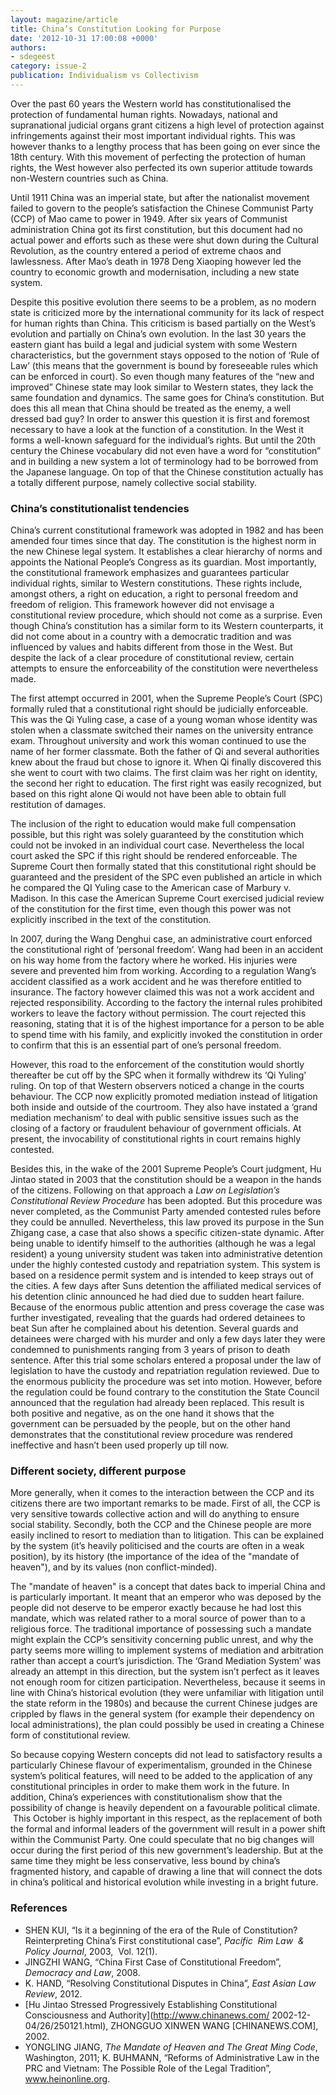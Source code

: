 ```yaml
---
layout: magazine/article
title: China’s Constitution Looking for Purpose
date: '2012-10-31 17:00:08 +0000'
authors:
- sdegeest
category: issue-2
publication: Individualism vs Collectivism
---
```


Over the past 60 years the Western world has constitutionalised the protection of fundamental human rights. Nowadays, national and supranational judicial organs grant citizens a high level of protection against infringements against their most important individual rights. This was however thanks to a lengthy process that has been going on ever since the 18th century. With this movement of perfecting the protection of human rights, the West however also perfected its own superior attitude towards non-Western countries such as China.

Until 1911 China was an imperial state, but after the nationalist movement failed to govern to the people’s satisfaction the Chinese Communist Party (CCP) of Mao came to power in 1949. After six years of Communist administration China got its first constitution, but this document had no actual power and efforts such as these were shut down during the Cultural Revolution, as the country entered a period of extreme chaos and lawlessness. After Mao’s death in 1978 Deng Xiaoping however led the country to economic growth and modernisation, including a new state system.

Despite this positive evolution there seems to be a problem, as no modern state is criticized more by the international community for its lack of respect for human rights than China. This criticism is based partially on the West’s evolution and partially on China’s own evolution. In the last 30 years the eastern giant has build a legal and judicial system with some Western characteristics, but the government stays opposed to the notion of ‘Rule of Law’ (this means that the government is bound by foreseeable rules which can be enforced in court). So even though many features of the “new and improved” Chinese state may look similar to Western states, they lack the same foundation and dynamics. The same goes for China’s constitution. But does this all mean that China should be treated as the enemy, a well dressed bad guy? In order to answer this question it is first and foremost necessary to have a look at the function of a constitution. In the West it forms a well-known safeguard for the individual’s rights. But until the 20th century the Chinese vocabulary did not even have a word for “constitution” and in building a new system a lot of terminology had to be borrowed from the Japanese language. On top of that the Chinese constitution actually has a totally different purpose, namely collective social stability.

### China’s constitutionalist tendencies

China’s current constitutional framework was adopted in 1982 and has been amended four times since that day. The constitution is the highest norm in the new Chinese legal system. It establishes a clear hierarchy of norms and appoints the National People’s Congress as its guardian. Most importantly, the constitutional framework emphasizes and guarantees particular individual rights, similar to Western constitutions. These rights include, amongst others, a right on education, a right to personal freedom and freedom of religion. This framework however did not envisage a constitutional review procedure, which should not come as a surprise. Even though China’s constitution has a similar form to its Western counterparts, it did not come about in a country with a democratic tradition and was influenced by values and habits different from those in the West. But despite the lack of a clear procedure of constitutional review, certain attempts to ensure the enforceability of the constitution were nevertheless made.

The first attempt occurred in 2001, when the Supreme People’s Court (SPC) formally ruled that a constitutional right should be judicially enforceable. This was the Qi Yuling case, a case of a young woman whose identity was stolen when a classmate switched their names on the university entrance exam. Throughout university and work this woman continued to use the name of her former classmate. Both the father of Qi and several authorities knew about the fraud but chose to ignore it. When Qi finally discovered this she went to court with two claims. The first claim was her right on identity, the second her right to education. The first right was easily recognized, but based on this right alone Qi would not have been able to obtain full restitution of damages.

The inclusion of the right to education would make full compensation possible, but this right was solely guaranteed by the constitution which could not be invoked in an individual court case. Nevertheless the local court asked the SPC if this right should be rendered enforceable. The Supreme Court then formally stated that this constitutional right should be guaranteed and the president of the SPC even published an article in which he compared the QI Yuling case to the American case of Marbury v. Madison. In this case the American Supreme Court exercised judicial review of the constitution for the first time, even though this power was not explicitly inscribed in the text of the constitution.

In 2007, during the Wang Denghui case, an administrative court enforced the constitutional right of ‘personal freedom’. Wang had been in an accident on his way home from the factory where he worked. His injuries were severe and prevented him from working. According to a regulation Wang’s accident classified as a work accident and he was therefore entitled to insurance. The factory however claimed this was not a work accident and rejected responsibility. According to the factory the internal rules prohibited workers to leave the factory without permission. The court rejected this reasoning, stating that it is of the highest importance for a person to be able to spend time with his family, and explicitly invoked the constitution in order to confirm that this is an essential part of one’s personal freedom.

However, this road to the enforcement of the constitution would shortly thereafter be cut off by the SPC when it formally withdrew its ‘Qi Yuling’ ruling. On top of that Western observers noticed a change in the courts behaviour. The CCP now explicitly promoted mediation instead of litigation both inside and outside of the courtroom. They also have instated a ‘grand mediation mechanism’ to deal with public sensitive issues such as the closing of a factory or fraudulent behaviour of government officials. At present, the invocability of constitutional rights in court remains highly contested.

Besides this, in the wake of the 2001 Supreme People’s Court judgment, Hu Jintao stated in 2003 that the constitution should be a weapon in the hands of the citizens. Following on that approach a *Law on Legislation’s Constitutional Review Procedure* has been adopted. But this procedure was never completed, as the Communist Party amended contested rules before they could be annulled. Nevertheless, this law proved its purpose in the Sun Zhigang case, a case that also shows a specific citizen-state dynamic. After being unable to identify himself to the authorities (although he was a legal resident) a young university student was taken into administrative detention under the highly contested custody and repatriation system. This system is based on a residence permit system and is intended to keep strays out of the cities. A few days after Suns detention the affiliated medical services of his detention clinic announced he had died due to sudden heart failure. Because of the enormous public attention and press coverage the case was further investigated, revealing that the guards had ordered detainees to beat Sun after he complained about his detention. Several guards and detainees were charged with his murder and only a few days later they were condemned to punishments ranging from 3 years of prison to death sentence. After this trial some scholars entered a proposal under the law of legislation to have the custody and repatriation regulation reviewed. Due to the enormous publicity the procedure was set into motion. However, before the regulation could be found contrary to the constitution the State Council announced that the regulation had already been replaced. This result is both positive and negative, as on the one hand it shows that the government can be persuaded by the people, but on the other hand demonstrates that the constitutional review procedure was rendered ineffective and hasn’t been used properly up till now.

### Different society, different purpose

More generally, when it comes to the interaction between the CCP and its citizens there are two important remarks to be made. First of all, the CCP is very sensitive towards collective action and will do anything to ensure social stability. Secondly, both the CCP and the Chinese people are more easily inclined to resort to mediation than to litigation. This can be explained by the system (it’s heavily politicised and the courts are often in a weak position), by its history (the importance of the idea of the "mandate of heaven"), and by its values (non conflict-minded).

The "mandate of heaven" is a concept that dates back to imperial China and is particularly important. It meant that an emperor who was deposed by the people did not deserve to be emperor exactly because he had lost this mandate, which was related rather to a moral source of power than to a religious force. The traditional importance of possessing such a mandate might explain the CCP’s sensitivity concerning public unrest, and why the party seems more willing to implement systems of mediation and arbitration rather than accept a court’s jurisdiction. The ‘Grand Mediation System’ was already an attempt in this direction, but the system isn’t perfect as it leaves not enough room for citizen participation. Nevertheless, because it seems in line with China’s historical evolution (they were unfamiliar with litigation until the state reform in the 1980s) and because the current Chinese judges are crippled by flaws in the general system (for example their dependency on local administrations), the plan could possibly be used in creating a Chinese form of constitutional review.

So because copying Western concepts did not lead to satisfactory results a particularly Chinese flavour of experimentalism, grounded in the Chinese system’s political features, will need to be added to the application of any constitutional principles in order to make them work in the future. In addition, China’s experiences with constitutionalism show that the possibility of change is heavily dependent on a favourable political climate.  This October is highly important in this respect, as the replacement of both the formal and informal leaders of the government will result in a power shift within the Communist Party. One could speculate that no big changes will occur during the first period of this new government’s leadership. But at the same time they might be less conservative, less bound by china’s fragmented history, and capable of drawing a line that will connect the dots in china’s political and historical evolution while investing in a bright future.

### References

- SHEN KUI, “Is it a beginning of the era of the Rule of Constitution? Reinterpreting China’s First constitutional case”, *Pacific  Rim Law  &amp; Policy Journal*, 2003,  Vol. 12(1).
- JINGZHI WANG, “China First Case of Constitutional Freedom”, *Democracy and Law*, 2008.
- K. HAND, “Resolving Constitutional Disputes in China”, *East Asian Law Review*, 2012.
- [Hu Jintao Stressed Progressively Establishing Constitutional Consciousness and Authority](http://www.chinanews.com/ 2002-12-04/26/250121.html), ZHONGGUO XINWEN WANG [CHINANEWS.COM], 2002.
- YONGLING JIANG, *The Mandate of Heaven and The Great Ming Code*, Washington, 2011; K. BUHMANN, “Reforms of Administrative Law in the PRC and Vietnam: The Possible Role of the Legal Tradition”, www.heinonline.org.
